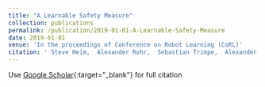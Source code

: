 ```yaml
---
title: "A Learnable Safety Measure"
collection: publications
permalink: /publication/2019-01-01-A-Learnable-Safety-Measure
date: 2019-01-01
venue: 'In the proceedings of Conference on Robot Learning (CoRL)'
citation: ' Steve Heim,  Alexander Rohr,  Sebastian Trimpe,  Alexander Badri-Spr{\&quot;o}witz, &quot;A Learnable Safety Measure.&quot; In the proceedings of Conference on Robot Learning (CoRL), 2019.'
---
```

Use [Google Scholar](https://scholar.google.com/scholar?q=A+Learnable+Safety+Measure){:target="_blank"} for full citation